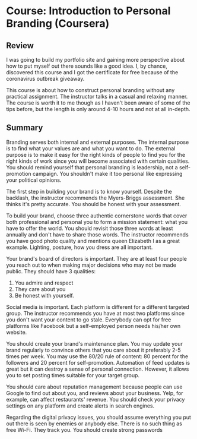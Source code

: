 # Course: Introduction to Personal Branding (Coursera)

## Review

I was going to build my portfolio site and gaining more perspective about how to put myself out there sounds like a good idea. I, by chance, discovered this course and I got the certificate for free because of the coronavirus outbreak giveaway.

This course is about how to construct personal branding without any practical assignment. The instructor talks in a casual and relaxing manner. The course is worth it to me though as I haven't been aware of some of the tips before, but the length is only around 4-10 hours and not at all in-depth.

## Summary

Branding serves both internal and external purposes. The internal purpose is to find what your values are and what you want to do. The external purpose is to make it easy for the right kinds of people to find you for the right kinds of work since you will become associated with certain qualities. You should remind yourself that personal branding is leadership, not a self-promotion campaign. You shouldn't make it too personal like expressing your political opinions.

The first step in building your brand is to know yourself. Despite the backlash, the instructor recommends the Myers-Briggs assessment. She thinks it's pretty accurate. You should be honest with your assessment.

To build your brand, choose three authentic cornerstone words that cover both professional and personal you to form a mission statement: what you have to offer the world. You should revisit those three words at least annually and don't have to share those words. The instructor recommends you have good photo quality and mentions queen Elizabeth I as a great example. Lighting, posture, how you dress are all important.

Your brand's board of directors is important. They are at least four people you reach out to when making major decisions who may not be made public. They should have 3 qualities:

1. You admire and respect
2. They care about you
3. Be honest with yourself.

Social media is important. Each platform is different for a different targeted group. The instructor recommends you have at most two platforms since you don't want your content to go stale. Everybody can opt for free platforms like Facebook but a self-employed person needs his/her own website.

You should create your brand's maintenance plan. You may update your brand regularly to convince others that you care about it preferably 2-5 times per week. You may use the 80/20 rule of content: 80 percent for the followers and 20 percent for self-promotion. Automation of feed updates is great but it can destroy a sense of personal connection. However, it allows you to set posting times suitable for your target group.

You should care about reputation management because people can use Google to find out about you, and reviews about your business. Yelp, for example, can affect restaurants' revenue. You should check your privacy settings on any platform and create alerts in search engines.

Regarding the digital privacy issues, you should assume everything you put out there is seen by enemies or anybody else. There is no such thing as free Wi-Fi. They track you. You should create strong passwords

